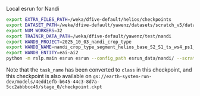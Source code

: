 Local esrun for Nandi
```bash
export EXTRA_FILES_PATH=/weka/dfive-default/helios/checkpoints
export DATASET_PATH=/weka/dfive-default/yawenz/datasets/scratch_v5/dataset_0
export NUM_WORKERS=32
export TRAINER_DATA_PATH=/weka/dfive-default/yawenz/test/nandi
export WANDB_PROJECT=2025_10_03_nandi_crop_type
export WANDB_NAME=nandi_crop_type_segment_helios_base_S2_S1_ts_ws4_ps1_bs8_add_annotations_2
export WANDB_ENTITY=eai-ai2
python -m rslp.main esrun esrun --config_path esrun_data/nandi/ --scratch_path /weka/dfive-default/yawenz/datasets/scratch_v5/ --checkpoint_path /weka/dfive-default/yawenz/test/checkpoints/last_rewritten.ckpt
```
Note that the `task_name` has been converted to `class` in this checkpoint, and this checkpoint is also available on  `gs://earth-system-run-dev/models/4edd1efb-b645-44c3-8d7a-5cc2abbbcc46/stage_0/checkpoint.ckpt`
